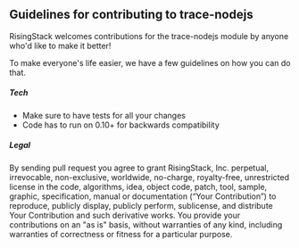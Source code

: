 ## Guidelines for contributing to trace-nodejs

RisingStack welcomes contributions for the trace-nodejs module by anyone who'd like to make it better!

To make everyone's life easier, we have a few guidelines on how you can do that.

##### Tech

* Make sure to have tests for all your changes
* Code has to run on 0.10+ for backwards compatibility

##### Legal

By sending pull request you agree to grant RisingStack, Inc. perpetual, irrevocable, non-exclusive, worldwide, no-charge, royalty-free, unrestricted license in the code, algorithms, idea, object code, patch, tool, sample, graphic, specification, manual or documentation (“Your Contribution”) to reproduce, publicly display, publicly perform, sublicense, and distribute Your Contribution and such derivative works. You provide your contributions on an "as is" basis, without warranties of any kind, including warranties of correctness or fitness for a particular purpose.
